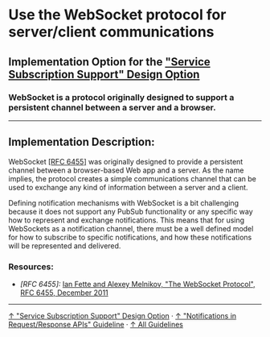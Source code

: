 # Use the WebSocket protocol for server/client communications

## Implementation Option for the ["Service Subscription Support" Design Option](../..)

### WebSocket is a protocol originally designed to support a persistent channel between a server and a browser.

---

## Implementation Description:

WebSocket [[RFC 6455]](https://tools.ietf.org/html/rfc6455 "Ian Fette and Alexey Melnikov, 'The WebSocket Protocol', RFC 6455, December 2011") was originally designed to provide a persistent channel between a browser-based Web app and a server. As the name implies, the protocol creates a simple communications channel that can be used to exchange any kind of information between a server and a client.

Defining notification mechanisms with WebSocket is a bit challenging because it does not support any PubSub functionality or any specific way how to represent and exchange notifications. This means that for using WebSockets as a notification channel, there must be a well defined model for how to subscribe to specific notifications, and how these notifications will be represented and delivered.

### Resources:

- *[RFC 6455]:* [Ian Fette and Alexey Melnikov, "The WebSocket Protocol", RFC 6455, December 2011](https://tools.ietf.org/html/rfc6455)



---

[↑ "Service Subscription Support" Design Option](../..) · [↑ "Notifications in Request/Response APIs" Guideline](../../../..) · [↑ All Guidelines](../../../../../..)
